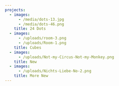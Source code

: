```yaml
---
projects:
  - images:
      - /media/dots-13.jpg
      - /media/dots-46.png
    title: 24 Dots
  - images:
      - /uploads/room-3.png
      - /uploads/Room-1.png
    title: Cubes
  - images:
      - /uploads/Not-my-Circus-Not-my-Monkey.png
    title: New
  - images:
      - /uploads/Nichts-Liebe-No-2.png
    title: More New
---
```


